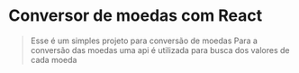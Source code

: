 # Conversor de moedas com React
>Esse é um simples projeto para conversão de moedas
>Para a conversão das moedas uma api é utilizada para busca dos valores de cada moeda